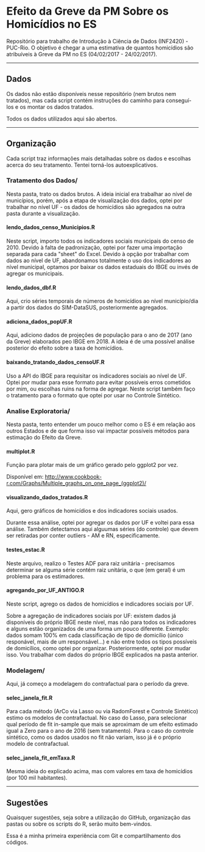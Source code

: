 # Efeito da Greve da PM Sobre os Homicídios no ES

Repositório para trabalho de Introdução à Ciência de Dados (INF2420) - PUC-Rio.
O objetivo é chegar a uma estimativa de quantos homicídios são atribuíveis à
Greve da PM no ES (04/02/2017 - 24/02/2017).

---

## Dados
Os dados não estão disponíveis nesse repositório (nem brutos nem tratados), mas 
cada script contém instruções do caminho para conseguí-los e os montar os
dados tratados.


Todos os dados utilizados aqui são abertos.

---

## Organização


Cada script traz informações mais detalhadas sobre os dados e escolhas acerca do
seu tratamento. Tentei torná-los autoexplicativos.

### Tratamento dos Dados/
Nesta pasta, trato os dados brutos. A ideia inicial era trabalhar ao nível de municípios,
porém, após a etapa de visualização dos dados, optei por trabalhar no nível UF - os dados de
homicídios são agregados na outra pasta durante a visualização.


#### lendo_dados_censo_Municipios.R
Neste script, importo todos os indicadores sociais municipais do censo de 2010. Devido à falta
de padronização, optei por fazer uma importação separada para cada "sheet" do Excel.
Devido à opção por trabalhar com dados ao nível de UF, abandonamos totalmente o uso dos indicadores ao
nível municipal, optamos por baixar os dados estaduais do IBGE ou invés de agregar os municipais.


#### lendo_dados_dbf.R
Aqui, crio séries temporais de números de homicídios ao nível município/dia a partir
dos dados do SIM-DataSUS, posteriormente agregados.


#### adiciona_dados_popUF.R
Aqui, adiciono dados de projeções de população para o ano de 2017 (ano da Greve)
elaborados peo IBGE em 2018. A ideia é de uma possível análise posterior do efeito
sobre a taxa de homicídios.


#### baixando_tratando_dados_censoUF.R
Uso a API do IBGE para requisitar os indicadores sociais ao nível de UF. Optei
por mudar para esse formato para evitar possíveis erros cometidos por mim, ou escolhas
ruins na forma de agregar.
Neste script também faço o tratamento para o formato que optei por usar no Controle 
Sintético.


### Analise Exploratoria/

Nesta pasta, tento entender um pouco melhor como o ES é em relação aos outros
Estados e de que forma isso vai impactar possíveis métodos para estimação
do Efeito da Greve.

#### multiplot.R
Função para plotar mais de um gráfico gerado pelo ggplot2 por vez.


Disponível em: <http://www.cookbook-r.com/Graphs/Multiple_graphs_on_one_page_(ggplot2)/>

#### visualizando_dados_tratados.R
Aqui, gero gráficos de homicídios e dos indicadores sociais usados.


Durante essa análise, optei por agregar os dados por UF e 
voltei para essa análise. Também detectamos aqui alguumas séries (do controle) que
devem ser retiradas por conter outliers - AM e RN, especificamente.


#### testes_estac.R
Neste arquivo, realizo o Testes ADF para raiz unitária - precisamos determinar
se alguma série contém raiz unitária, o que (em geral) é um problema para os estimadores.


#### agregando_por_UF_ANTIGO.R
Neste script, agrego os dados de homicídios e indicadores sociais por UF.


Sobre a agregação de indicadores sociais por UF: existem dados já disponíveis do
próprio IBGE neste nível, mas não para todos os indicadores e alguns estão organizados
de uma forma um pouco diferente. Exemplo: dados somam 100% em cada classificação
de tipo de domicílio (único responável, mais de um responsável...) e não entre 
todos os tipos possíveis de domicílios, como optei por organizar.
Posteriormente, optei por mudar isso. Vou trabalhar com dados do próprio IBGE 
explicados na pasta anterior.


### Modelagem/
Aqui, já começo a modelagem do contrafactual para o período da greve.


#### selec_janela_fit.R
Para cada método (ArCo via Lasso ou via RadomForest e Controle Sintético) estimo os modelos
de contrafactual. No caso do Lasso, para selecionar qual período de fit in-sample que
mais se aproximam de um efeito estimado igual a Zero para o ano de 2016 (sem tratamento).
Para o caso do controle sintético, como os dados usados no fit não variam, isso já é o
próprio modelo de contrafactual.


#### selec_janela_fit_emTaxa.R
Mesma ideia do explicado acima, mas com valores em taxa de homicídios (por 100 mil
habitantes).


---

## Sugestões
Quaisquer sugestões, seja sobre a utilização do GitHub, organização das pastas
ou sobre os scripts do R, serão muito bem-vindos.


Essa é a minha primeira experiência com Git e compartilhamento dos códigos.


